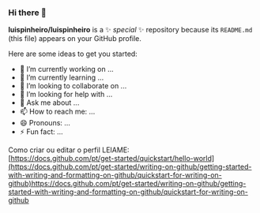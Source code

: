 ### Hi there 👋


**luispinheiro/luispinheiro** is a ✨ _special_ ✨ repository because its `README.md` (this file) appears on your GitHub profile.

Here are some ideas to get you started:

- 🔭 I’m currently working on ...
- 🌱 I’m currently learning ...
- 👯 I’m looking to collaborate on ...
- 🤔 I’m looking for help with ...
- 💬 Ask me about ...
- 📫 How to reach me: ...
- 😄 Pronouns: ...
- ⚡ Fun fact: ...

Como criar ou editar o perfil LEIAME:
<br/>
[https://docs.github.com/pt/get-started/quickstart/hello-world](https://docs.github.com/pt/get-started/writing-on-github/getting-started-with-writing-and-formatting-on-github/quickstart-for-writing-on-github)https://docs.github.com/pt/get-started/writing-on-github/getting-started-with-writing-and-formatting-on-github/quickstart-for-writing-on-github
